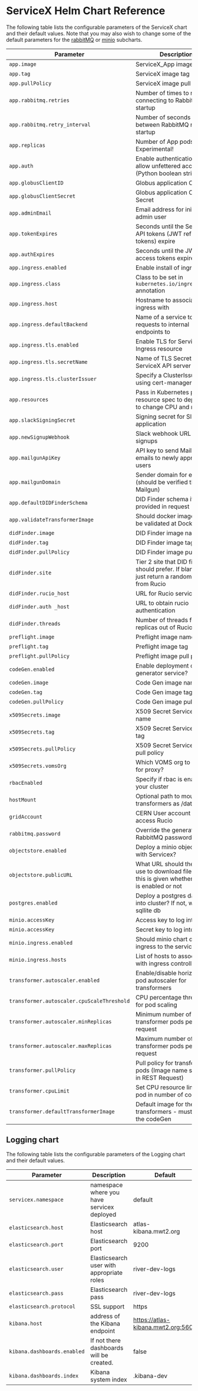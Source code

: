 # ServiceX Helm Chart Reference 

The following table lists the configurable parameters of the ServiceX chart and 
their default values. Note that you may also wish to change some of the default 
parameters for the [rabbitMQ](https://github.com/bitnami/charts/tree/master/bitnami/rabbitmq) or [minio](https://github.com/minio/charts) subcharts.

| Parameter                            | Description                                      | Default                                                 |
| ------------------------------------ | ------------------------------------------------ | ------------------------------------------------------- |
| `app.image`                          | ServiceX_App image name                          | `sslhep/servicex_app`                                   |
| `app.tag`                            | ServiceX image tag                               | `latest`                                                |
| `app.pullPolicy`                     | ServiceX image pull policy                       | `Always`                                          |
| `app.rabbitmq.retries`               | Number of times to retry connecting to RabbitMQ on startup | 12                                            |
| `app.rabbitmq.retry_interval`        | Number of seconds to wait between RabbitMQ retries on startup | 10                                         |
| `app.replicas`                       | Number of App pods to start. Experimental!       | 1                                                       |
| `app.auth`                           | Enable authentication or allow unfettered access (Python boolean string) | `false`                         |
| `app.globusClientID`                 | Globus application Client ID                     | -                                                       |
| `app.globusClientSecret`             | Globus application Client Secret                 | -                                                       |
| `app.adminEmail`                     | Email address for initial admin user             | admin@example.com                                       |
| `app.tokenExpires`                   | Seconds until the ServiceX API tokens (JWT refresh tokens) expire | False (never)                          |
| `app.authExpires`                    | Seconds until the JWT access tokens expire       | 21600 (six hours)                                       |
| `app.ingress.enabled`                | Enable install of ingress                        | false                                                   |
| `app.ingress.class`                  | Class to be set in `kubernetes.io/ingress.class` annotation | nginx                                        |
| `app.ingress.host`                   | Hostname to associate ingress with               | servicex.ssl-hep.org                                    |
| `app.ingress.defaultBackend`         | Name of a service to send requests to internal endpoints to | default-http-backend                         |
| `app.ingress.tls.enabled`            | Enable TLS for ServiceX API Ingress resource     | false                                                   |
| `app.ingress.tls.secretName`         | Name of TLS Secret used for ServiceX API server  | `{{.Release.Name}}-app-tls`                             |
| `app.ingress.tls.clusterIssuer`      | Specify a ClusterIssuer if using cert-manager    | -                                                       |
| `app.resources`                      | Pass in Kubernetes pod resource spec to deployment to change CPU and memory | { }                          |    
| `app.slackSigningSecret`             | Signing secret for Slack application             | -
| `app.newSignupWebhook`               | Slack webhook URL for new signups                | -
| `app.mailgunApiKey`                  | API key to send Mailgun emails to newly approved users | -
| `app.mailgunDomain`                  | Sender domain for emails (should be verified through Mailgun) | -
| `app.defaultDIDFinderSchema`         | DID Finder schema if none provided in request    | `rucio`                                                 |
| `app.validateTransformerImage`       | Should docker image name be validated at DockerHub? | `true`                                               | 
| `didFinder.image`                    | DID Finder image name                            | `sslhep/servicex-did-finder`                            |
| `didFinder.tag`                      | DID Finder image tag                             | `latest`                                                |
| `didFinder.pullPolicy`               | DID Finder image pull policy                     | `Always`                                          |
| `didFinder.site`                     | Tier 2 site that DID finder should prefer. If blank will just return a random replica from Rucio        |      |
| `didFinder.rucio_host`               | URL for Rucio service to use                     | `https://voatlasrucio-server-prod.cern.ch:443`          |
| `didFinder.auth _host`               | URL to obtain rucio authentication               | `https://voatlasrucio-auth-prod.cern.ch:443`            |
| `didFinder.threads`                  | Number of threads for pull replicas out of Rucio | 5
| `preflight.image`                    | Preflight image name                             | `sslhep/servicex-transformer`                           |
| `preflight.tag`                      | Preflight image tag                              | `latest`                                                |
| `preflight.pullPolicy`               | Preflight image pull policy                      | `Always`                                          |
| `codeGen.enabled`                    | Enable deployment of code generator service?     | `true`                                                  |
| `codeGen.image`                      | Code Gen image name                              | `sslhep/servicex_code_gen_funcadl_xaod`                 |
| `codeGen.tag`                        | Code Gen image tag                               | `latest`                                                |
| `codeGen.pullPolicy`                 | Code Gen image pull policy                       | `Always`                                          |
| `x509Secrets.image`                  | X509 Secret Service image name                   | `sslhep/x509-secrets`                                   |
| `x509Secrets.tag`                    | X509 Secret Service image tag                    | `latest`                                                |
| `x509Secrets.pullPolicy`             | X509 Secret Service image pull policy            | `Always`                                          |
| `x509Secrets.vomsOrg`                | Which VOMS org to contact for proxy?             | `atlas`                                                 |
| `rbacEnabled`                        | Specify if rbac is enabled in your cluster	      | `true`
| `hostMount`                          | Optional path to mount in transformers as /data  | - 
| `gridAccount`                        | CERN User account name to access Rucio           | - 
| `rabbitmq.password`                  | Override the generated RabbitMQ password         | leftfoot1 |
| `objectstore.enabled`                | Deploy a minio object store with Servicex?       | true      |
| `objectstore.publicURL`              | What URL should the client use to download files? If set, this is given whether ingress is enabled or not  | nil |      |
| `postgres.enabled`                   | Deploy a postgres database into cluster? If not, we use a sqllite db | false  |
| `minio.accessKey`                    | Access key to log into minio                     | miniouser |
| `minio.accessKey`                    | Secret key to log into minio                     | leftfoot1 |
| `minio.ingress.enabled`              | Should minio chart deploy an ingress to the service? | false |
| `minio.ingress.hosts`                | List of hosts to associate with ingress controller | nil |
| `transformer.autoscaler.enabled`     | Enable/disable horizontal pod autoscaler for transformers |  True |
| `transformer.autoscaler.cpuScaleThreshold` | CPU percentage threshold for pod scaling   | 30 |
| `transformer.autoscaler.minReplicas` | Minimum number of transformer pods per request   | 1 |
| `transformer.autoscaler.maxReplicas` | Maximum number of transformer pods per request   | 20 |
| `transformer.pullPolicy`             | Pull policy for transformer pods (Image name specified in REST Request) | Always |
| `transformer.cpuLimit`               | Set CPU resource limit for pod in number of cores | 1 |
| `transformer.defaultTransformerImage` | Default image for the transformers - must match the codeGen | 'sslhep/servicex_func_adl_xaod_transformer:1.0.0-RC.3' |

## Logging chart

The following table lists the configurable parameters of the Logging chart and their default values.

| Parameter                            | Description                                      | Default                                                 |
| ------------------------------------ | ------------------------------------------------ | ------------------------------------------------------- |
| `servicex.namespace` | namespace where you have servicex deployed | default |
| `elasticsearch.host` | Elasticsearch host | atlas-kibana.mwt2.org |
| `elasticsearch.port` | Elasticsearch port | 9200 |
| `elasticsearch.user` | Elasticsearch user with appropriate roles | river-dev-logs  |
| `elasticsearch.pass` | Elasticsearch pass | river-dev-logs  |
| `elasticsearch.protocol` | SSL support | https  |
| `kibana.host` | address of the Kibana endpoint | https://atlas-kibana.mwt2.org:5601 |
| `kibana.dashboards.enabled` | If not there dashboards will be created. | false |
| `kibana.dashboards.index` | Kibana system index | .kibana-dev  |

